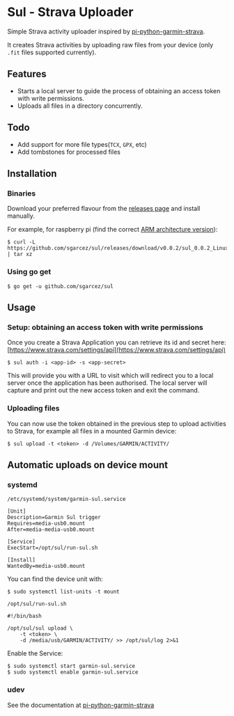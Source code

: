 # Sul - Strava Uploader

Simple Strava activity uploader inspired by [pi-python-garmin-strava](https://github.com/thegingerbloke/pi-python-garmin-strava).

It creates Strava activities by uploading raw files from your device (only `.fit` files supported currently).

## Features

- Starts a local server to guide the process of obtaining an access token with write permissions.
- Uploads all files in a directory concurrently.

## Todo

- Add support for more file types(`TCX`, `GPX`, etc)
- Add tombstones for processed files

## Installation

### Binaries

Download your preferred flavour from the [releases page](https://github.com/sgarcez/sul/releases) and install manually.

For example, for raspberry pi (find the correct [ARM architecture version](https://en.wikipedia.org/wiki/Raspberry_Pi#Specifications)):

```shell
$ curl -L https://github.com/sgarcez/sul/releases/download/v0.0.2/sul_0.0.2_Linux_armv7.tar.gz | tar xz
```

### Using go get

```shell
$ go get -u github.com/sgarcez/sul
```

## Usage

### Setup: obtaining an access token with write permissions

Once you create a Strava Application you can retrieve its id and secret here: [https://www.strava.com/settings/api](https://www.strava.com/settings/api)

```
$ sul auth -i <app-id> -s <app-secret>
```

This will provide you with a URL to visit which will redirect you to a local server once the application has been authorised. The local server will capture and print out the new access token and exit the command.

### Uploading files

You can now use the token obtained in the previous step to upload activities to Strava, for example all files in a mounted Garmin device:

```
$ sul upload -t <token> -d /Volumes/GARMIN/ACTIVITY/
```

## Automatic uploads on device mount

### systemd

`/etc/systemd/system/garmin-sul.service`

```
[Unit]
Description=Garmin Sul trigger
Requires=media-usb0.mount
After=media-media-usb0.mount

[Service]
ExecStart=/opt/sul/run-sul.sh

[Install]
WantedBy=media-usb0.mount
```

You can find the device unit with:

```
$ sudo systemctl list-units -t mount
```

`/opt/sul/run-sul.sh`

```
#!/bin/bash

/opt/sul/sul upload \
    -t <token> \
    -d /media/usb/GARMIN/ACTIVITY/ >> /opt/sul/log 2>&1
```

Enable the Service:

```
$ sudo systemctl start garmin-sul.service
$ sudo systemctl enable garmin-sul.service
```

### udev

See the documentation at [pi-python-garmin-strava](https://github.com/thegingerbloke/pi-python-garmin-strava)
